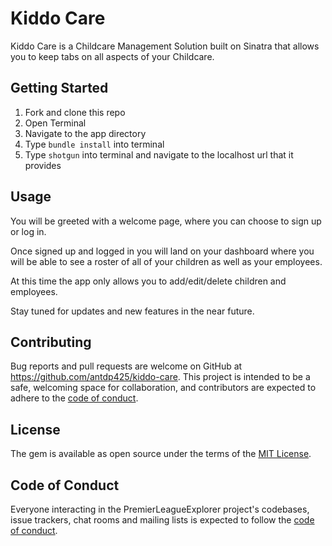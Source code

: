 # Kiddo Care

Kiddo Care is a Childcare Management Solution built on Sinatra that allows you to keep tabs on all aspects of your Childcare.

## Getting Started

1. Fork and clone this repo
2. Open Terminal
3. Navigate to the app directory
4. Type `bundle install` into terminal
5. Type `shotgun` into terminal and navigate to the localhost url that it provides

## Usage

You will be greeted with a welcome page, where you can choose to sign up or log in.

Once signed up and logged in you will land on your dashboard where you will be able to see a roster of all of your children as well as your employees.

At this time the app only allows you to add/edit/delete children and employees.

Stay tuned for updates and new features in the near future.

## Contributing

Bug reports and pull requests are welcome on GitHub at https://github.com/antdp425/kiddo-care. This project is intended to be a safe, welcoming space for collaboration, and contributors are expected to adhere to the [code of conduct](https://github.com/antdp425/kiddo-care/blob/master/CODE_OF_CONDUCT.md).


## License

The gem is available as open source under the terms of the [MIT License](https://opensource.org/licenses/MIT).

## Code of Conduct

Everyone interacting in the PremierLeagueExplorer project's codebases, issue trackers, chat rooms and mailing lists is expected to follow the [code of conduct](https://github.com/antdp425/kiddo-care/blob/master/CODE_OF_CONDUCT.md).
